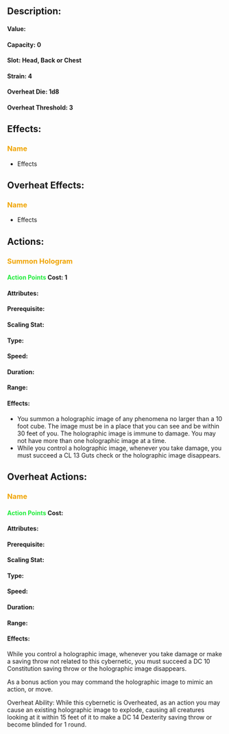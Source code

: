## Description:
#### Value:
#### Capacity: 0
#### Slot: Head, Back or Chest
#### Strain: 4
#### Overheat Die: 1d8
#### Overheat Threshold: 3
## Effects:
### <span style="font-weight:bold;color:rgb(240, 164, 0)">Name</span>
- Effects
## Overheat Effects:
### <span style="font-weight:bold;color:rgb(240, 164, 0)">Name</span>
- Effects
## Actions:
### <span style="font-weight:bold;color:rgb(240, 164, 0)">Summon Hologram</span>

#### <span style="font-weight:bold;color:rgb(33, 235, 60)">Action Points</span> Cost: 1
#### Attributes:
#### Prerequisite: 
#### Scaling Stat:
#### Type:
#### Speed:
#### Duration:
#### Range:
#### Effects:
- You summon a holographic image of any phenomena no larger than a 10 foot cube. The image must be in a place that you can see and be within 30 feet of you. The holographic image is immune to damage. You may not have more than one holographic image at a time.
- While you control a holographic image, whenever you take damage, you must succeed a CL 13 Guts check or the holographic image disappears. 
## Overheat Actions:
### <span style="font-weight:bold;color:rgb(240, 164, 0)">Name</span>

#### <span style="font-weight:bold;color:rgb(33, 235, 60)">Action Points</span> Cost:
#### Attributes:
#### Prerequisite: 
#### Scaling Stat:
#### Type:
#### Speed:
#### Duration:
#### Range:
#### Effects:


While you control a holographic image, whenever you take damage or make a saving throw not related to this cybernetic, you must succeed a DC 10 Constitution saving throw or the holographic image disappears. 

As a bonus action you may command the holographic image to mimic an action, or move. 

Overheat Ability: While this cybernetic is Overheated, as an action you may cause an existing holographic image to explode, causing all creatures looking at it within 15 feet of it to make a DC 14 Dexterity saving throw or become blinded for 1 round. 